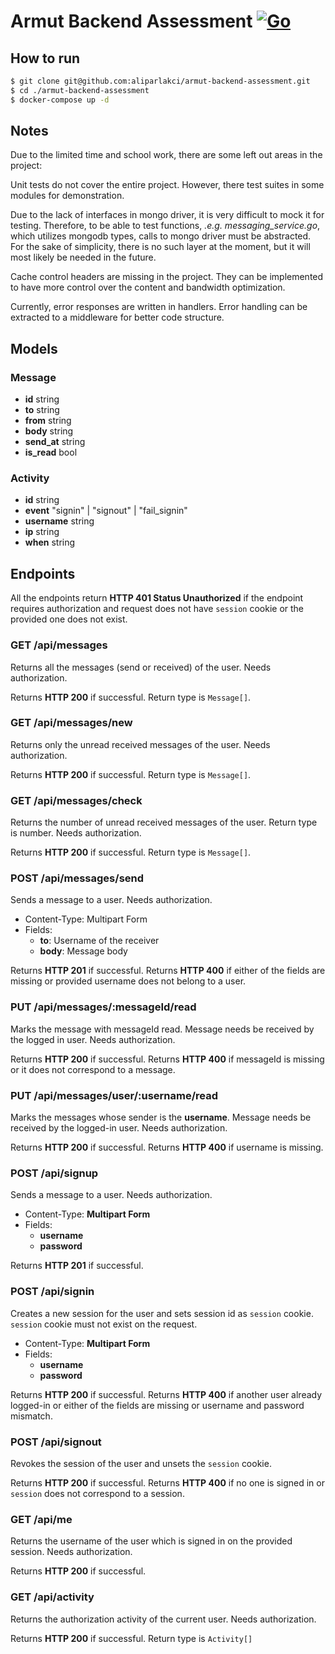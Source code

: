 # Armut Backend Assessment [![Go](https://github.com/aliparlakci/armut-backend-assessment/actions/workflows/test.yml/badge.svg?branch=master)](https://github.com/aliparlakci/armut-backend-assessment/actions/workflows/test.yml)

## How to run
```sh
$ git clone git@github.com:aliparlakci/armut-backend-assessment.git
$ cd ./armut-backend-assessment
$ docker-compose up -d 
```

## Notes

Due to the limited time and school work, there are some left out areas in the project:

Unit tests do not cover the entire project. However, there test suites in some modules for demonstration. 
  
Due to the lack of interfaces in mongo driver, it is very difficult to mock it for testing. Therefore, to be able to test functions, *.e.g. messaging_service.go*, which utilizes mongodb types, calls to mongo driver must be abstracted. For the sake of simplicity, there is no such layer at the moment, but it will most likely be needed in the future.

Cache control headers are missing in the project. They can be implemented to have more control over the content and bandwidth optimization.

Currently, error responses are written in handlers. Error handling can be extracted to a middleware for better code structure.

## Models

### Message
- **id** string
- **to** string
- **from** string
- **body** string
- **send_at** string
- **is_read** bool

### Activity
- **id** string
- **event** "signin" | "signout" | "fail_signin"
- **username** string
- **ip** string
- **when** string

## Endpoints

All the endpoints return **HTTP 401 Status Unauthorized** if the endpoint requires authorization and request does not have `session` cookie or the provided one does not exist.

### GET /api/messages
Returns all the messages (send or received) of the user. Needs authorization.
  
Returns **HTTP 200** if successful. Return type is `Message[]`.

### GET /api/messages/new
Returns only the unread received messages of the user. Needs authorization. 

Returns **HTTP 200** if successful. Return type is `Message[]`.

### GET /api/messages/check
Returns the number of unread received messages of the user. Return type is number. Needs authorization.

Returns **HTTP 200** if successful. Return type is `Message[]`.

### POST /api/messages/send
Sends a message to a user. Needs authorization.

- Content-Type: Multipart Form
- Fields:
  - **to**: Username of the receiver
  - **body**: Message body
  
Returns **HTTP 201** if successful. Returns **HTTP 400** if either of the fields are missing or provided username does not belong to a user.
  
### PUT /api/messages/:messageId/read
Marks the message with messageId read. Message needs be received by the logged in user. Needs authorization.

Returns **HTTP 200** if successful. Returns **HTTP 400** if messageId is missing or it does not correspond to a message.

### PUT /api/messages/user/:username/read
Marks the messages whose sender is the **username**. Message needs be received by the logged-in user. Needs authorization.

Returns **HTTP 200** if successful. Returns **HTTP 400** if username is missing.

### POST /api/signup
Sends a message to a user. Needs authorization.

- Content-Type: **Multipart Form**
- Fields:
    - **username**
    - **password**

Returns **HTTP 201** if successful.

### POST /api/signin
Creates a new session for the user and sets session id as `session` cookie. `session` cookie must not exist on the request.
  
- Content-Type: **Multipart Form**
- Fields:
    - **username**
    - **password**

Returns **HTTP 200** if successful. Returns **HTTP 400** if another user already logged-in or either of the fields are missing or username and password mismatch.

### POST /api/signout
Revokes the session of the user and unsets the `session` cookie.

Returns **HTTP 200** if successful. Returns **HTTP 400** if no one is signed in or `session` does not correspond to a session.

### GET /api/me
Returns the username of the user which is signed in on the provided session. Needs authorization.

Returns **HTTP 200** if successful.

### GET /api/activity
Returns the authorization activity of the current user. Needs authorization.

Returns **HTTP 200** if successful. Return type is `Activity[]`
